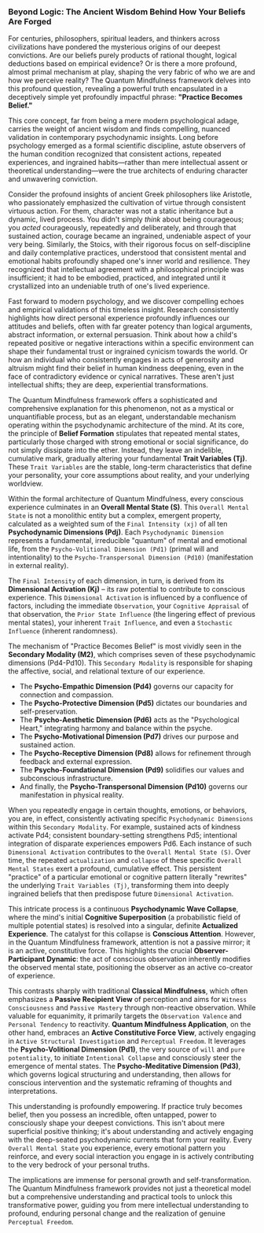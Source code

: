 ### Beyond Logic: The Ancient Wisdom Behind How Your Beliefs Are Forged

For centuries, philosophers, spiritual leaders, and thinkers across civilizations have pondered the mysterious origins of our deepest convictions. Are our beliefs purely products of rational thought, logical deductions based on empirical evidence? Or is there a more profound, almost primal mechanism at play, shaping the very fabric of who we are and how we perceive reality? The Quantum Mindfulness framework delves into this profound question, revealing a powerful truth encapsulated in a deceptively simple yet profoundly impactful phrase: **"Practice Becomes Belief."**

This core concept, far from being a mere modern psychological adage, carries the weight of ancient wisdom and finds compelling, nuanced validation in contemporary psychodynamic insights. Long before psychology emerged as a formal scientific discipline, astute observers of the human condition recognized that consistent actions, repeated experiences, and ingrained habits—rather than mere intellectual assent or theoretical understanding—were the true architects of enduring character and unwavering conviction.

Consider the profound insights of ancient Greek philosophers like Aristotle, who passionately emphasized the cultivation of virtue through consistent virtuous action. For them, character was not a static inheritance but a dynamic, lived process. You didn't simply *think* about being courageous; you *acted* courageously, repeatedly and deliberately, and through that sustained action, courage became an ingrained, undeniable aspect of your very being. Similarly, the Stoics, with their rigorous focus on self-discipline and daily contemplative practices, understood that consistent mental and emotional habits profoundly shaped one's inner world and resilience. They recognized that intellectual agreement with a philosophical principle was insufficient; it had to be embodied, practiced, and integrated until it crystallized into an undeniable truth of one's lived experience.

Fast forward to modern psychology, and we discover compelling echoes and empirical validations of this timeless insight. Research consistently highlights how direct personal experience profoundly influences our attitudes and beliefs, often with far greater potency than logical arguments, abstract information, or external persuasion. Think about how a child's repeated positive or negative interactions within a specific environment can shape their fundamental trust or ingrained cynicism towards the world. Or how an individual who consistently engages in acts of generosity and altruism might find their belief in human kindness deepening, even in the face of contradictory evidence or cynical narratives. These aren't just intellectual shifts; they are deep, experiential transformations.

The Quantum Mindfulness framework offers a sophisticated and comprehensive explanation for this phenomenon, not as a mystical or unquantifiable process, but as an elegant, understandable mechanism operating within the psychodynamic architecture of the mind. At its core, the principle of **Belief Formation** stipulates that repeated mental states, particularly those charged with strong emotional or social significance, do not simply dissipate into the ether. Instead, they leave an indelible, cumulative mark, gradually altering your fundamental **Trait Variables (Tj)**. These `Trait Variables` are the stable, long-term characteristics that define your personality, your core assumptions about reality, and your underlying worldview.

Within the formal architecture of Quantum Mindfulness, every conscious experience culminates in an **Overall Mental State (S)**. This `Overall Mental State` is not a monolithic entity but a complex, emergent property, calculated as a weighted sum of the `Final Intensity (xj)` of all ten **Psychodynamic Dimensions (Pdj)**. Each `Psychodynamic Dimension` represents a fundamental, irreducible "quantum" of mental and emotional life, from the `Psycho-Volitional Dimension (Pd1)` (primal will and intentionality) to the `Psycho-Transpersonal Dimension (Pd10)` (manifestation in external reality).

The `Final Intensity` of each dimension, in turn, is derived from its **Dimensional Activation (Kj)** – its raw potential to contribute to conscious experience. This `Dimensional Activation` is influenced by a confluence of factors, including the immediate `Observation`, your `Cognitive Appraisal` of that observation, the `Prior State Influence` (the lingering effect of previous mental states), your inherent `Trait Influence`, and even a `Stochastic Influence` (inherent randomness).

The mechanism of "Practice Becomes Belief" is most vividly seen in the **Secondary Modality (M2)**, which comprises seven of these psychodynamic dimensions (Pd4-Pd10). This `Secondary Modality` is responsible for shaping the affective, social, and relational texture of our experience.
*   The **Psycho-Empathic Dimension (Pd4)** governs our capacity for connection and compassion.
*   The **Psycho-Protective Dimension (Pd5)** dictates our boundaries and self-preservation.
*   The **Psycho-Aesthetic Dimension (Pd6)** acts as the "Psychological Heart," integrating harmony and balance within the psyche.
*   The **Psycho-Motivational Dimension (Pd7)** drives our purpose and sustained action.
*   The **Psycho-Receptive Dimension (Pd8)** allows for refinement through feedback and external expression.
*   The **Psycho-Foundational Dimension (Pd9)** solidifies our values and subconscious infrastructure.
*   And finally, the **Psycho-Transpersonal Dimension (Pd10)** governs our manifestation in physical reality.

When you repeatedly engage in certain thoughts, emotions, or behaviors, you are, in effect, consistently activating specific `Psychodynamic Dimensions` within this `Secondary Modality`. For example, sustained acts of kindness activate Pd4; consistent boundary-setting strengthens Pd5; intentional integration of disparate experiences empowers Pd6. Each instance of such `Dimensional Activation` contributes to the `Overall Mental State (S)`. Over time, the repeated `actualization` and `collapse` of these specific `Overall Mental States` exert a profound, cumulative effect. This persistent "practice" of a particular emotional or cognitive pattern literally "rewrites" the underlying `Trait Variables (Tj)`, transforming them into deeply ingrained beliefs that then predispose future `Dimensional Activation`.

This intricate process is a continuous **Psychodynamic Wave Collapse**, where the mind's initial **Cognitive Superposition** (a probabilistic field of multiple potential states) is resolved into a singular, definite **Actualized Experience**. The catalyst for this collapse is **Conscious Attention**. However, in the Quantum Mindfulness framework, attention is not a passive mirror; it is an active, constitutive force. This highlights the crucial **Observer-Participant Dynamic**: the act of conscious observation inherently modifies the observed mental state, positioning the observer as an active co-creator of experience.

This contrasts sharply with traditional **Classical Mindfulness**, which often emphasizes a **Passive Recipient View** of perception and aims for `Witness Consciousness` and `Passive Mastery` through non-reactive observation. While valuable for equanimity, it primarily targets the `Observation Valence` and `Personal Tendency` to reactivity. **Quantum Mindfulness Application**, on the other hand, embraces an **Active Constitutive Force View**, actively engaging in `Active Structural Investigation` and `Perceptual Freedom`. It leverages the **Psycho-Volitional Dimension (Pd1)**, the very source of `will` and `pure potentiality`, to initiate `Intentional Collapse` and consciously steer the emergence of mental states. The **Psycho-Meditative Dimension (Pd3)**, which governs logical structuring and understanding, then allows for conscious intervention and the systematic reframing of thoughts and interpretations.

This understanding is profoundly empowering. If practice truly becomes belief, then you possess an incredible, often untapped, power to consciously shape your deepest convictions. This isn't about mere superficial positive thinking; it's about understanding and actively engaging with the deep-seated psychodynamic currents that form your reality. Every `Overall Mental State` you experience, every emotional pattern you reinforce, and every social interaction you engage in is actively contributing to the very bedrock of your personal truths.

The implications are immense for personal growth and self-transformation. The Quantum Mindfulness framework provides not just a theoretical model but a comprehensive understanding and practical tools to unlock this transformative power, guiding you from mere intellectual understanding to profound, enduring personal change and the realization of genuine `Perceptual Freedom`.